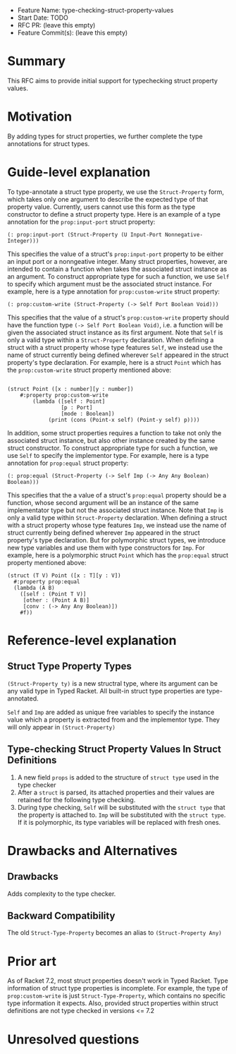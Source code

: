 - Feature Name: type-checking-struct-property-values
- Start Date: TODO
- RFC PR: (leave this empty)
- Feature Commit(s): (leave this empty)

# Summary

This RFC aims to provide initial support for typechecking struct property values.

# Motivation
By adding types for struct properties, we further complete the type annotations
for struct types.

# Guide-level explanation
To type-annotate a struct type property, we use the `Struct-Property` form,
which takes only one argument to describe the expected type of that property
value. Currently, users cannot use this form as the type constructor to define a
struct property type. Here is an example of a type annotation for the
`prop:input-port` struct property:

```racket
(: prop:input-port (Struct-Property (U Input-Port Nonnegative-Integer)))
```

This specifies the value of a struct's `prop:input-port` property to be either
an input port or a nonngeative integer. Many struct properties, however, are
intended to contain a function when takes the associated struct instance as an
argument. To construct appropriate type for such a function, we use `Self` to
specify which argument must be the associated struct instance. For example, here
is a type annotation for `prop:custom-write` struct property:

```racket
(: prop:custom-write (Struct-Property (-> Self Port Boolean Void)))
```

This specifies that the value of a struct's `prop:custom-write` property should have
the function type `(-> Self Port Boolean Void)`, i.e. a function will be given
the associated struct instance as its first argument. Note that `Self` is only a
valid type within a `Struct-Property` declaration. When defining a struct with a
struct property whose type features `Self`, we instead use the name of struct
currently being defined wherever `Self` appeared in the struct property's type
declaration. For example, here is a struct `Point` which has the
`prop:custom-write` struct property mentioned above:

```racket

(struct Point ([x : number][y : number])
    #:property prop:custom-write
        (lambda ([self : Point]
                 [p : Port]
                 [mode : Boolean])
             (print (cons (Point-x self) (Point-y self) p))))

```

In addition, some struct properties requires a function to take not only the
associated struct instance, but also other instance created by the same struct
constructor. To construct appropriate type for such a function, we use `Self` to
specify the implementor type. For example, here is a type annotation for
`prop:equal` struct property:

```racket
(: prop:equal (Struct-Property (-> Self Imp (-> Any Any Boolean) Boolean)))
```

This specifies that the a value of a struct's `prop:equal` property should be a
function, whose second argument will be an instance of the same implementator
type but not the associated struct instance. Note that `Imp` is only a valid
type within `Struct-Property` declaration. When defining a struct with a struct
property whose type features `Imp`, we instead use the name of struct currently
being defined wherever `Imp` appeared in the struct property's type
declaration. But for polymorphic struct types, we introduce new type variables
and use them with type constructors for `Imp`. For example, here is a
polymorphic struct `Point` which has the `prop:equal` struct property
mentioned above:

```racket
(struct (T V) Point ([x : T][y : V])
  #:property prop:equal
  (lambda (A B)
    ([self : (Point T V)]
     [other : (Point A B)]
     [conv : (-> Any Any Boolean)])
    #f))
```


# Reference-level explanation
## Struct Type Property Types
`(Struct-Property ty)` is a new structral type, where its argument can be any
valid type in Typed Racket. All built-in struct type properties are
type-annotated.

`Self` and `Imp` are added as unique free variables to specify the instance
value which a property is extracted from and the implementor type. They will
only appear in `(Struct-Property)`

## Type-checking Struct Property Values In Struct Definitions
1. A new field `props` is added to the structure of `struct type` used in the
   type checker
2. After a `struct` is parsed, its attached properties and their values are retained
   for the following type checking.
3. During type checking, `Self` will be substituted with the `struct type` that
   the property is attached to. `Imp` will be substituted with the `struct
   type`. If it is polymorphic, its type variables will be replaced with fresh ones.



# Drawbacks and Alternatives
[drawbacks]: #drawbacks

## Drawbacks
Adds complexity to the type checker.

## Backward Compatibility
The old `Struct-Type-Property` becomes an alias to `(Struct-Property Any)`

# Prior art
[prior-art]: #prior-art

As of Racket 7.2, most struct properties doesn't work in Typed Racket. Type
information of struct type properties is incomplete. For example, the type of
`prop:custom-write` is just `Struct-Type-Property`, which contains no specific
type information it expects. Also, provided struct properties within struct
definitions are not type checked in versions <= 7.2

# Unresolved questions
[unresolved]: #unresolved-questions
